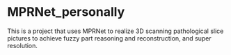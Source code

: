 # MPRNet_personally
This is a project that uses MPRNet to realize 3D scanning pathological slice pictures to achieve fuzzy part reasoning and reconstruction, and super resolution.
